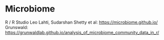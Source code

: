# Microbiome

R / R Studio
Leo Lahti, Sudarshan Shetty et al: https://microbiome.github.io/
Grunswald: https://grunwaldlab.github.io/analysis_of_microbiome_community_data_in_r/
